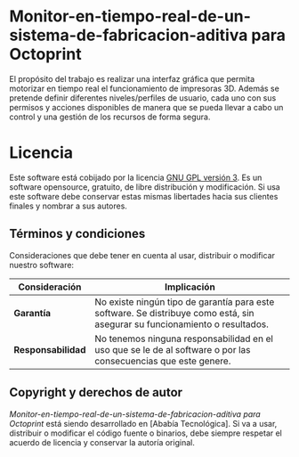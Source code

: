 # Monitor-en-tiempo-real-de-un-sistema-de-fabricacion-aditiva para Octoprint
El propósito del trabajo es realizar una interfaz gráfica que permita motorizar en tiempo real el funcionamiento de impresoras 3D. Además se pretende definir diferentes niveles/perfiles de usuario, cada uno con sus permisos y acciones disponibles de manera que se pueda llevar a cabo un control y una gestión de los recursos de forma segura.

# Licencia 

Este software está cobijado por la licencia [GNU GPL versión 3](http://www.gnu.org/licenses/gpl-3.0.html). Es un software opensource, gratuito, de libre distribución y modificación. Si usa este software debe conservar estas mismas libertades hacia sus clientes finales y nombrar a sus autores.


## Términos y condiciones

Consideraciones que debe tener en cuenta al usar, distribuir o modificar nuestro software:

Consideración | Implicación
------------- | -----------
**Garantía** | No existe ningún tipo de garantía para este software. Se distribuye como está, sin asegurar su funcionamiento o resultados.
**Responsabilidad** | No tenemos ninguna responsabilidad en el uso que se le de al software o por las consecuencias que este genere.


## Copyright y derechos de autor

_Monitor-en-tiempo-real-de-un-sistema-de-fabricacion-aditiva para Octoprint_ está siendo desarrollado en [Ababía Tecnológica]. Si va a usar, distribuir o modificar el código fuente o binarios, debe siempre respetar el acuerdo de licencia y conservar la autoría original.
